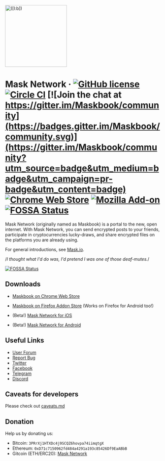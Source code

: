 <a href="https://mask.io/">
  <img src="https://dimensiondev.github.io/Maskbook-VI/assets/Logo/MB--Logo--Geo--ForceCircle--Blue.svg"
       width="200" height="200" title="([I:b])" alt="([I:b])">
</a>

# Mask Network &middot; [![GitHub license](https://img.shields.io/badge/license-AGPL-blue.svg?style=flat-square)](https://github.com/DimensionDev/Maskbook/blob/master/LICENSE) [![Circle CI](https://img.shields.io/circleci/project/github/DimensionDev/Maskbook.svg?style=flat-square&logo=circleci)](https://circleci.com/gh/DimensionDev/Maskbook) [![Join the chat at https://gitter.im/Maskbook/community](https://badges.gitter.im/Maskbook/community.svg)](https://gitter.im/Maskbook/community?utm_source=badge&utm_medium=badge&utm_campaign=pr-badge&utm_content=badge) [![Chrome Web Store](https://img.shields.io/chrome-web-store/v/jkoeaghipilijlahjplgbfiocjhldnap.svg?logo=Maskbook&logoColor=%231c68f3&style=flat-square&label=Chrome%20store)][crext] [![Mozilla Add-on](https://img.shields.io/amo/v/maskbook?label=Firefox%20store&style=flat-square)][fxaddon] [![FOSSA Status](https://app.fossa.io/api/projects/git%2Bgithub.com%2FDimensionDev%2FMaskbook.svg?type=shield)](https://app.fossa.io/projects/git%2Bgithub.com%2FDimensionDev%2FMaskbook?ref=badge_shield)

Mask Network (originally named as Maskbook) is a portal to the new, open internet. With Mask Network, you can send encrypted posts to your friends, participate in cryptocurrencies lucky-draws, and share encrypted files on the platforms you are already using.

For general introductions, see [Mask.io](https://mask.io/).

/_I thought what I'd do was, I'd pretend I was one of those deaf-mutes._/

[![FOSSA Status](https://app.fossa.io/api/projects/git%2Bgithub.com%2FDimensionDev%2FMaskbook.svg?type=large)](https://app.fossa.io/projects/git%2Bgithub.com%2FDimensionDev%2FMaskbook?ref=badge_large)

## Downloads

- [Maskbook on Chrome Web Store][crext]
- [Maskbook on Firefox Addon Store][fxaddon] (Works on Firefox for Android too!)
- (Beta!) [Mask Network for iOS][ios]
- (Beta!) [Mask Network for Android][android]

  [crext]: https://chrome.google.com/webstore/detail/maskbook/jkoeaghipilijlahjplgbfiocjhldnap/
  [fxaddon]: https://addons.mozilla.org/en-US/firefox/addon/maskbook/
  [ios]: https://testflight.apple.com/join/OGmGmIg1
  [android]: https://play.google.com/store/apps/details?id=com.dimension.maskbook

## Useful Links

- [User Forum](https://github.com/DimensionDev/Maskbook-Talks)
- [Report Bug](https://mask.io/links/?report-bug)
- [Twitter](https://twitter.com/ProjectMaskbook)
- [Facebook](https://www.facebook.com/realmaskbook)
- [Telegram](https://t.me/maskbook_group)
- [Discord](https://discord.gg/4SVXvj7)

## Caveats for developers

Please check out [caveats.md](./caveats.md)

## Donation

Help us by donating us:

- Bitcoin: `3PRrXj1HTXDc4j9SCQZ6hovpa74iimqtgX`
- Ethereum: `0xD71c7150962fd484a4291a193c85426Df9EaABbB`
- Gitcoin (ETH/ERC20): [Mask Network](https://gitcoin.co/grants/159/mask-networkmaskbook-the-portal-to-the-new-open-i)
